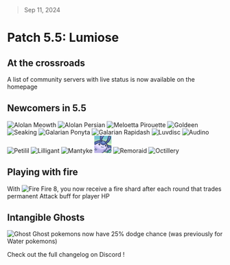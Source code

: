 > Sep 11, 2024

# Patch 5.5: Lumiose

##  At the crossroads

A list of community servers with live status is now available on the homepage

## Newcomers in 5.5

![Alolan Meowth](https://raw.githubusercontent.com/PMDCollab/SpriteCollab/master/portrait/0052/0001/Normal.png)
![Alolan Persian](https://raw.githubusercontent.com/PMDCollab/SpriteCollab/master/portrait/0053/0001/Normal.png)
![Meloetta Pirouette](https://raw.githubusercontent.com/PMDCollab/SpriteCollab/master/portrait/0648/0001/Normal.png)
![Goldeen](https://raw.githubusercontent.com/PMDCollab/SpriteCollab/master/portrait/0118/Normal.png)
![Seaking](https://raw.githubusercontent.com/PMDCollab/SpriteCollab/master/portrait/0119/Normal.png)
![Galarian Ponyta](https://raw.githubusercontent.com/PMDCollab/SpriteCollab/master/portrait/0077/0001/Normal.png)
![Galarian Rapidash](https://raw.githubusercontent.com/PMDCollab/SpriteCollab/master/portrait/0078/0001/Normal.png)
![Luvdisc](https://raw.githubusercontent.com/PMDCollab/SpriteCollab/master/portrait/0370/Normal.png)
![Audino](https://raw.githubusercontent.com/PMDCollab/SpriteCollab/master/portrait/0531/Normal.png)
![Petilil](https://raw.githubusercontent.com/PMDCollab/SpriteCollab/master/portrait/0548/Normal.png)
![Lilligant](https://raw.githubusercontent.com/PMDCollab/SpriteCollab/master/portrait/0549/Normal.png)
![Mantyke](https://raw.githubusercontent.com/PMDCollab/SpriteCollab/master/portrait/0458/Normal.png)
![Mantine](https://raw.githubusercontent.com/PMDCollab/SpriteCollab/master/portrait/0226/Normal.png)
![Remoraid](https://raw.githubusercontent.com/PMDCollab/SpriteCollab/master/portrait/0223/Normal.png)
![Octillery](https://raw.githubusercontent.com/PMDCollab/SpriteCollab/master/portrait/0224/Normal.png)

## Playing with fire

With ![Fire](https://raw.githubusercontent.com/keldaanCommunity/pokemonAutoChess/3c11a620df1707e68b30743b29cf900c0dd0c87e/app/public/src/assets/types/FIRE.svg) Fire 8, you now receive a fire shard after each round that trades permanent Attack buff for player HP

## Intangible Ghosts

![Ghost](https://raw.githubusercontent.com/keldaanCommunity/pokemonAutoChess/3c11a620df1707e68b30743b29cf900c0dd0c87e/app/public/src/assets/types/GHOST.svg) Ghost pokemons now have 25% dodge chance (was previously for Water pokemons)

Check out the full changelog on Discord !
